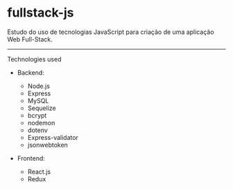 # fullstack-js

Estudo do uso de tecnologias JavaScript para criação de uma aplicação Web Full-Stack.

<hr>

Technologies used
- Backend:
  - Node.js
  - Express
  - MySQL
  - Sequelize
  - bcrypt
  - nodemon
  - dotenv
  - Express-validator
  - jsonwebtoken

- Frontend:
  - React.js
  - Redux
